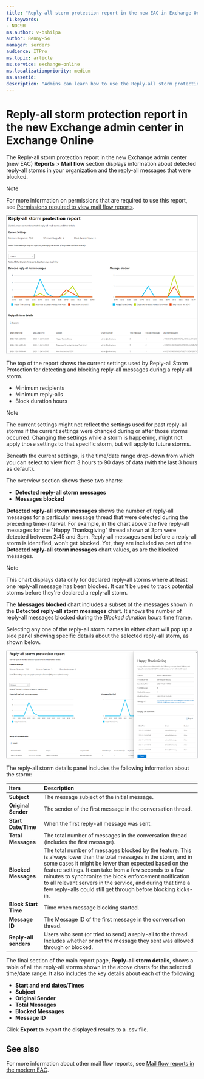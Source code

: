 ```yaml
---
title: "Reply-all storm protection report in the new EAC in Exchange Online"
f1.keywords:
- NOCSH
ms.author: v-bshilpa
author: Benny-54
manager: serders
audience: ITPro
ms.topic: article
ms.service: exchange-online
ms.localizationpriority: medium
ms.assetid:
description: "Admins can learn how to use the Reply-all storm protection report in the new Exchange admin center to identify and troubleshoot mail flow in your email domains."
---
```


# Reply-all storm protection report in the new Exchange admin center in Exchange Online

The Reply-all storm protection report in the new Exchange admin center (new EAC) **Reports** > **Mail flow** section displays information about detected reply-all storms in your organization and the reply-all messages that were blocked. 

> [!NOTE]
> For more information on permissions that are required to use this report, see [Permissions required to view mail flow reports](/exchange/monitoring/mail-flow-reports/mail-flow-reports#permissions-required-to-view-mail-flow-reports).

![Reply-all storm protection report1](../../media/reply-all-storm-protection-report.png)

The top of the report shows the current settings used by Reply-all Storm Protection for detecting and blocking reply-all messages during a reply-all storm.

 - Minimum recipients
 - Minimum reply-alls
 - Block duration hours
 
> [!NOTE]
> The current settings might not reflect the settings used for past reply-all storms if the current settings were changed during or after those storms occurred. Changing the settings while a storm is happening, might not apply those settings to that specific storm, but will apply to future storms.

Beneath the current settings, is the time/date range drop-down from which you can select to view from 3 hours to 90 days of data (with the last 3 hours as default). 

The overview section shows these two charts: 

 - **Detected reply-all storm messages**
 - **Messages blocked**

**Detected reply-all storm messages** shows the number of reply-all messages for a particular message thread that were detected during the preceding time-interval. For example, in the chart above the five reply-all messages for the "Happy Thanksgiving" thread shown at 3pm were detected between 2:45 and 3pm. Reply-all messages sent before a reply-all storm is identified, won't get blocked. Yet, they are included as part of the **Detected reply-all storm messages** chart values, as are the blocked messages.

> [!NOTE]
> This chart displays data only for declared reply-all storms where at least one reply-all message has been blocked. It can't be used to track potential storms before they're declared a reply-all storm.

The **Messages blocked** chart includes a subset of the messages shown in the **Detected reply-all storm messages** chart. It shows the number of reply-all messages blocked during the *Blocked duration hours* time frame.

Selecting any one of the reply-all storm names in either chart will pop up a side panel showing specific details about the selected reply-all storm, as shown below. 

![Reply-all report](../../media/reply-all-storm-protection-report-current-settings.png)

The reply-all storm details panel includes the following information about the storm:

|**Item**|**Description**|
|:-----|:-----|
|**Subject**|The message subject of the initial message.|
|**Original Sender**|The sender of the first message in the conversation thread.|
|**Start Date/Time**|When the first reply-all message was sent.|
|**Total Messages**|The total number of messages in the conversation thread (includes the first message).|
|**Blocked Messages**|The total number of messages blocked by the feature. This is always lower than the total messages in the storm, and in some cases it might be lower than expected based on the feature settings. It can take from a few seconds to a few minutes to synchronize the block enforcement notification to all relevant servers in the service, and during that time a few reply-alls could still get through before blocking kicks-in.|
|**Block Start Time**|Time when message blocking started.|
|**Message ID**|The Message ID of the first message in the conversation thread.|
|**Reply-all senders**|Users who sent (or tried to send) a reply-all to the thread. Includes whether or not the message they sent was allowed through or blocked.|

The final section of the main report page, **Reply-all storm details**, shows a table of all the reply-all storms shown in the above charts for the selected time/date range. It also includes the key details about each of the following:

 - **Start and end dates/Times**
 - **Subject**
 - **Original Sender**
 - **Total Messages**
 - **Blocked Messages**
 - **Message ID**

Click **Export** to export the displayed results to a .csv file. 

## See also

For more information about other mail flow reports, see [Mail flow reports in the modern EAC](/exchange/monitoring/mail-flow-reports/mail-flow-reports).



 
